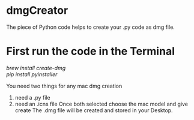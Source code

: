 # dmgCreator
The piece of Python code helps to create your .py code as dmg file.

# First run the code in the Terminal

<em>
brew install create-dmg <br>
pip install pyinstaller
</em>

You need two things for any mac dmg creation
  1. need a .py file
  2. need an .icns file
Once both selected choose the mac model and give create
The .dmg file will be created and stored in your Desktop.
